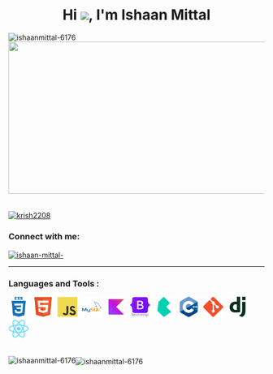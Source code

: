 <h1 align="center">
Hi
  <img src="https://media.giphy.com/media/hvRJCLFzcasrR4ia7z/giphy.gif" width="30px"/>, 
  I'm Ishaan Mittal</h1>
  
  
<div>
  <img src="https://komarev.com/ghpvc/?username=ishaanmittal-6176&style=flat-square&color=blue" alt="ishaanmittal-6176"/>
</div>

<div align="center">
  <img src="https://media.giphy.com/media/dWesBcTLavkZuG35MI/giphy.gif" width="600" height="300"/>
</div>
<br>

<p align="left"> <a href="https://github.com/ryo-ma/github-profile-trophy"><img src="https://github-profile-trophy.vercel.app/?username=krish2208" alt="krish2208" /></a> </p>


<h3 align="left">Connect with me:</h3>
<p align="left">
<a href="https://www.linkedin.com/in/ishaan-mittal-/" target="blank"><img align="center" src="https://raw.githubusercontent.com/rahuldkjain/github-profile-readme-generator/master/src/images/icons/Social/linked-in-alt.svg" alt="ishaan-mittal-" height="30" width="40" /></a>
</p>

---

### Languages and Tools :

<div>
  <img src="https://github.com/devicons/devicon/blob/master/icons/css3/css3-plain-wordmark.svg"  title="CSS3" alt="CSS" width="40" height="40"/>&nbsp;
  <img src="https://github.com/devicons/devicon/blob/master/icons/html5/html5-original.svg" title="HTML5" alt="HTML" width="40" height="40"/>&nbsp;
  <img src="https://github.com/devicons/devicon/blob/master/icons/javascript/javascript-original.svg" title="JavaScript" alt="JavaScript" width="40" height="40"/>&nbsp;
  <img src="https://github.com/devicons/devicon/blob/master/icons/mysql/mysql-original-wordmark.svg" title="MySQL"  alt="MySQL" width="40" height="40"/>&nbsp;
  <img src="https://github.com/devicons/devicon/blob/master/icons/kotlin/kotlin-original.svg" title="Kotlin" alt="Kotlin" width="40" height="40"/>&nbsp;
  <img src="https://github.com/devicons/devicon/blob/master/icons/bootstrap/bootstrap-original-wordmark.svg" title="bootstrap" alt="bootstrap" width="40" height="40"/>&nbsp;
    <img src="https://github.com/devicons/devicon/blob/master/icons/bulma/bulma-plain.svg" title="Bulma" alt="Bulma" width="40" height="40"/>&nbsp;
  <img src="https://github.com/devicons/devicon/blob/master/icons/cplusplus/cplusplus-original.svg" title="c++" alt="c++" width="40" height="40"/>&nbsp;
  <img src="https://github.com/devicons/devicon/blob/master/icons/git/git-original.svg" title="Git" **alt="Git" width="40" height="40"/>&nbsp;
  <img src="https://github.com/devicons/devicon/blob/master/icons/django/django-plain.svg" title="django" **alt="django" width="40" height="40"/>&nbsp;
  <img src="https://github.com/devicons/devicon/blob/master/icons/react/react-original.svg" title="React" **alt="React" width="40" height="40"/>&nbsp;
</div>

<!-- [![GitHub Streak](http://github-readme-streak-stats.herokuapp.com?user=your-github-username&theme=dark&background=000000)](https://git.io/streak-stats)
 -->
 <br>
<p><img align="left" src="https://github-readme-stats-sigma-five.vercel.app/api/top-langs?username=ishaanmittal-6176&show_icons=true&locale=en&layout=compact" alt="ishaanmittal-6176" /></p>

<p><img align="center" src="https://github-readme-stats-sigma-five.vercel.app/api?username=ishaanmittal-6176&show_icons=true&locale=en" alt="ishaanmittal-6176" /></p>

